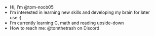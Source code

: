 -  Hi, I’m @tom-noob05
-  I’m interested in learning new skills and developing my brain for later use :)
-  I’m currently learning C, math and reading upside-down
-  How to reach me: @tomthetrash on Discord
